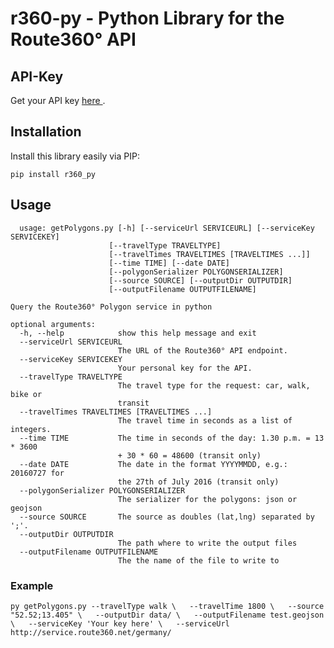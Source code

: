 # r360-py - Python Library for the Route360° API

## API-Key
Get your API key [here ](https://developers.route360.net/apikey.html).

## Installation
Install this library easily via PIP:

    pip install r360_py

## Usage
      usage: getPolygons.py [-h] [--serviceUrl SERVICEURL] [--serviceKey SERVICEKEY]
                          [--travelType TRAVELTYPE]
                          [--travelTimes TRAVELTIMES [TRAVELTIMES ...]]
                          [--time TIME] [--date DATE]
                          [--polygonSerializer POLYGONSERIALIZER]
                          [--source SOURCE] [--outputDir OUTPUTDIR]
                          [--outputFilename OUTPUTFILENAME]
    
    Query the Route360° Polygon service in python
    
    optional arguments:
      -h, --help            show this help message and exit
      --serviceUrl SERVICEURL
                            The URL of the Route360° API endpoint.
      --serviceKey SERVICEKEY
                            Your personal key for the API.
      --travelType TRAVELTYPE
                            The travel type for the request: car, walk, bike or
                            transit
      --travelTimes TRAVELTIMES [TRAVELTIMES ...]
                            The travel time in seconds as a list of integers.
      --time TIME           The time in seconds of the day: 1.30 p.m. = 13 * 3600
                            + 30 * 60 = 48600 (transit only)
      --date DATE           The date in the format YYYYMMDD, e.g.: 20160727 for
                            the 27th of July 2016 (transit only)
      --polygonSerializer POLYGONSERIALIZER
                            The serializer for the polygons: json or geojson
      --source SOURCE       The source as doubles (lat,lng) separated by ';'.
      --outputDir OUTPUTDIR
                            The path where to write the output files
      --outputFilename OUTPUTFILENAME
                            The the name of the file to write to   

### Example

`py getPolygons.py --travelType walk \  
                   --travelTime 1800 \  
                   --source "52.52;13.405" \  
                   --outputDir data/ \  
                   --outputFilename test.geojson \  
                   --serviceKey 'Your key here' \  
                   --serviceUrl http://service.route360.net/germany/`
